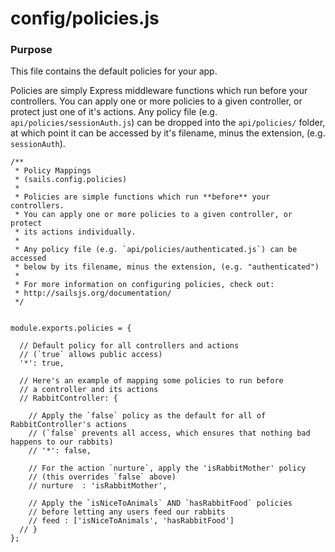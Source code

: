 # config/policies.js
### Purpose
This file contains the default policies for your app.

Policies are simply Express middleware functions which run before your controllers. You can apply one or more policies to a given controller, or protect just one of it's actions. Any policy file (e.g. `api/policies/sessionAuth.js`) can be dropped into the `api/policies/` folder, at which point it can be accessed by it's filename, minus the extension, (e.g. `sessionAuth`).



<docmeta name="displayName" value="policies.js">

```
/**
 * Policy Mappings
 * (sails.config.policies)
 *
 * Policies are simple functions which run **before** your controllers.
 * You can apply one or more policies to a given controller, or protect
 * its actions individually.
 *
 * Any policy file (e.g. `api/policies/authenticated.js`) can be accessed
 * below by its filename, minus the extension, (e.g. "authenticated")
 *
 * For more information on configuring policies, check out:
 * http://sailsjs.org/documentation/
 */


module.exports.policies = {

  // Default policy for all controllers and actions
  // (`true` allows public access)
  '*': true,

  // Here's an example of mapping some policies to run before
  // a controller and its actions
  // RabbitController: {

    // Apply the `false` policy as the default for all of RabbitController's actions
    // (`false` prevents all access, which ensures that nothing bad happens to our rabbits)
    // '*': false,

    // For the action `nurture`, apply the 'isRabbitMother' policy
    // (this overrides `false` above)
    // nurture  : 'isRabbitMother',

    // Apply the `isNiceToAnimals` AND `hasRabbitFood` policies
    // before letting any users feed our rabbits
    // feed : ['isNiceToAnimals', 'hasRabbitFood']
  // }
};

```
